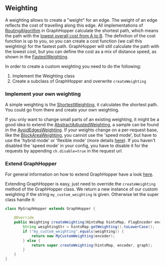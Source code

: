 ## Weighting

A weighting allows to create a "weight" for an edge. The weight of an edge reflects the cost of travelling along this edge. 
All implementations of [RoutingAlgorithm](https://github.com/graphhopper/graphhopper/blob/master/core/src/main/java/com/graphhopper/routing/RoutingAlgorithm.java)
in GraphHopper calculate the shortest path, which means the path with the [lowest overall cost from A to B](https://en.wikipedia.org/wiki/Shortest_path_problem). 
The definition of the cost function is up to you, so you can create a cost function (we call this weighting) for the fastest path. 
GraphHopper will still calculate the path with the lowest cost, but you can define the cost as a mix of distance speed, as shown in the [FastestWeighting](https://github.com/graphhopper/graphhopper/blob/master/core/src/main/java/com/graphhopper/routing/weighting/FastestWeighting.java).

In order to create a custom weighting you need to do the following:

 1. Implement the Weighting class
 2. Create a subclass of GraphHopper and overwrite `createWeighting`

### Implement your own weighting

A simple weighting is the [ShortestWeighting](https://github.com/graphhopper/graphhopper/blob/master/core/src/main/java/com/graphhopper/routing/weighting/ShortestWeighting.java),
it calculates the shortest path. You could go from there and create your own weighting.

If you only want to change small parts of an existing weighting, it might be a good idea to extend the [AbstractAdjustedWeighting](https://github.com/graphhopper/graphhopper/blob/master/core/src/main/java/com/graphhopper/routing/weighting/AbstractAdjustedWeighting.java),
a sample can be found in the [AvoidEdgesWeighting](https://github.com/graphhopper/graphhopper/blob/master/core/src/main/java/com/graphhopper/routing/weighting/AvoidEdgesWeighting.java).
If your weights change on a per-request base, like the [BlockAreaWeighting](https://github.com/graphhopper/graphhopper/blob/bbd62fded97be060fc09177f9fae794cea284554/core/src/main/java/com/graphhopper/routing/weighting/BlockAreaWeighting.java),
you cannot use the 'speed mode', but have to use the 'hybrid mode' or 'flexible mode' (more details [here](https://github.com/graphhopper/graphhopper#technical-overview)).
If you haven't disabled the 'speed mode' in your config, you have to disable it for the requests by appending `ch.disable=true`
in the request url.

### Extend GraphHopper

For general information on how to extend GraphHopper have a look [here](low-level-api.md).
 
Extending GraphHopper is easy, just need to override the `createWeighting` method of the GraphHopper class. 
We return a new instance of our custom weighting if the string `my_custom_weighting` is given. Otherwise let the super class handle it:

```java
class MyGraphHopper extends GraphHopper {

    @Override
    public Weighting createWeighting(HintsMap hintsMap, FlagEncoder encoder, Graph graph) {
        String weightingStr = hintsMap.getWeighting().toLowerCase();
        if ("my_custom_weighting".equals(weighting)) {
            return new MyCustomWeighting(encoder);
        } else {
            return super.createWeighting(hintsMap, encoder, graph);
        }
    }
}
```